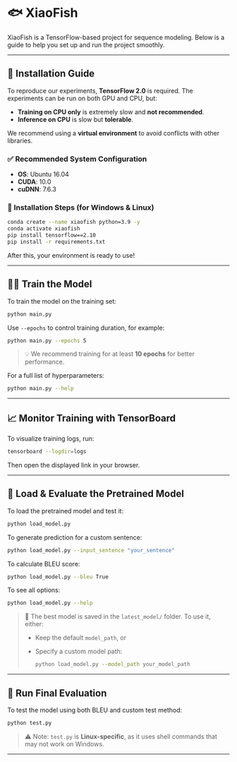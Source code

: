 # 🐟 XiaoFish

XiaoFish is a TensorFlow-based project for sequence modeling. Below is a guide to help you set up and run the project smoothly.

------

## 🚀 Installation Guide

To reproduce our experiments, **TensorFlow 2.0** is required. The experiments can be run on both GPU and CPU, but:

- **Training on CPU only** is extremely slow and **not recommended**.
- **Inference on CPU** is slow but **tolerable**.

We recommend using a **virtual environment** to avoid conflicts with other libraries.

### ✅ Recommended System Configuration

- **OS**: Ubuntu 16.04
- **CUDA**: 10.0
- **cuDNN**: 7.6.3

### 🔧 Installation Steps (for Windows & Linux)

```bash
conda create --name xiaofish python=3.9 -y
conda activate xiaofish
pip install tensorflow==2.10
pip install -r requirements.txt
```

After this, your environment is ready to use!

------

## 🏋️‍♀️ Train the Model

To train the model on the training set:

```bash
python main.py
```

Use `--epochs` to control training duration, for example:

```bash
python main.py --epochs 5
```

> 💡 We recommend training for at least **10 epochs** for better performance.

For a full list of hyperparameters:

```bash
python main.py --help
```

------

## 📈 Monitor Training with TensorBoard

To visualize training logs, run:

```bash
tensorboard --logdir=logs
```

Then open the displayed link in your browser.

------

## 🧠 Load & Evaluate the Pretrained Model

To load the pretrained model and test it:

```bash
python load_model.py
```

To generate prediction for a custom sentence:

```bash
python load_model.py --input_sentence "your_sentence"
```

To calculate BLEU score:

```bash
python load_model.py --bleu True
```

To see all options:

```bash
python load_model.py --help
```

> 📁 The best model is saved in the `latest_model/` folder.
>  To use it, either:
>
> - Keep the default `model_path`, or
>
> - Specify a custom model path:
>
>   ```bash
>   python load_model.py --model_path your_model_path
>   ```

------

## 🧪 Run Final Evaluation

To test the model using both BLEU and custom test method:

```bash
python test.py
```

> ⚠️ Note: `test.py` is **Linux-specific**, as it uses shell commands that may not work on Windows.

------

